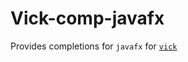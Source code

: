 # Vick-comp-javafx

Provides completions for `javafx` for [`vick`](https://github.com/czipperz/vick)
